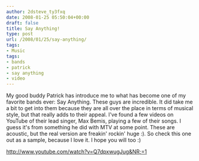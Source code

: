 ```yaml
---
author: 2dsteve_ty3fxq
date: 2008-01-25 05:50:04+00:00
draft: false
title: Say Anything!
type: post
url: /2008/01/25/say-anything/
tags:
- Music
tags:
- bands
- patrick
- say anything
- video
---
```


My good buddy Patrick has introduce me to what has become one of my favorite bands ever: Say Anything. These guys are incredible. It did take me a bit to get into them because they are all over the place in terms of musical style, but that really adds to their appeal. I've found a few videos on YouTube of their lead singer, Max Bemis, playing a few of their songs. I guess it's from something he did with MTV at some point. These are acoustic, but the real version are freakin' rockin' huge :). So check this one out as a sample, because I love it. I hope you will too :)

http://www.youtube.com/watch?v=Q7dpxwugJug&NR;=1
